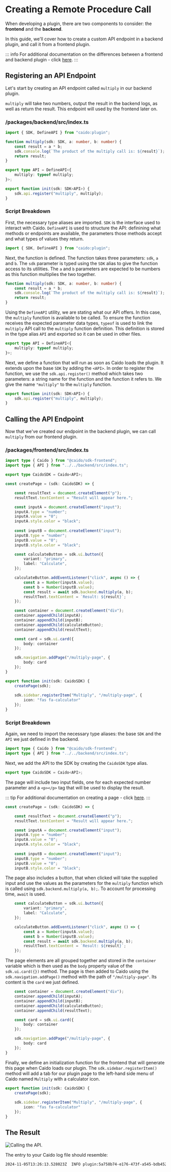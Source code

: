 # Creating a Remote Procedure Call

When developing a plugin, there are two components to consider: the **frontend** and the **backend**.

In this guide, we'll cover how to create a custom API endpoint in a backend plugin, and call it from a frontend plugin.

::: info
For additional documentation on the differences between a frontend and backend plugin - click [here](/concepts/essentials/package.md).
:::

## Registering an API Endpoint

Let's start by creating an API endpoint called `multiply` in our backend plugin.

`multiply` will take two numbers, output the result in the backend logs, as well as return the result. This endpoint will used by the frontend later on.

### /packages/backend/src/index.ts

``` ts
import { SDK, DefineAPI } from "caido:plugin";

function multiply(sdk: SDK, a: number, b: number) {
    const result = a * b;
    sdk.console.log(`The product of the multiply call is: ${result}`);
    return result;
}

export type API = DefineAPI<{
    multiply: typeof multiply;
}>;

export function init(sdk: SDK<API>) {
    sdk.api.register("multiply", multiply);
}
```

### Script Breakdown

First, the necessary type aliases are imported. `SDK` is the interface used to interact with Caido. `DefineAPI` is used to structure the API: definining what methods or endpoints are available, the parameters those methods accept and what types of values they return.

``` ts
import { SDK, DefineAPI } from "caido:plugin";
```

Next, the function is defined. The function takes three parameters: `sdk`, `a` and `b`. The `sdk` parameter is typed using the `SDK` alias to give the function access to its utilities. The `a` and `b` parameters are expected to be numbers as this function multiplies the two together.

``` ts
function multiply(sdk: SDK, a: number, b: number) {
    const result = a * b;
    sdk.console.log(`The product of the multiply call is: ${result}`);
    return result;
}
```

Using the `DefineAPI` utility, we are stating what our API offers. In this case, the `multiply` function is available to be called. To ensure the function receives the expected parameter data types, `typeof` is used to link the `multiply` API call to the `multiply` function definition. This definition is stored in the type alias `API` and exported so it can be used in other files.

``` ts
export type API = DefineAPI<{
    multiply: typeof multiply;
}>;
```

Next, we define a function that will run as soon as Caido loads the plugin. It extends upon the base `SDK` by adding the `<API>`. In order to register the function, we use the `sdk.api.register()` method which takes two parameters: a string name for the function and the function it refers to. We give the name `"multiply"` to the `multiply` function.

``` ts
export function init(sdk: SDK<API>) {
    sdk.api.register("multiply", multiply);
}
```

## Calling the API Endpoint

Now that we've created our endpoint in the backend plugin, we can call `multiply` from our frontend plugin.

### /packages/frontend/src/index.ts

``` ts
import type { Caido } from "@caido/sdk-frontend";
import type { API } from "../../backend/src/index.ts";

export type CaidoSDK = Caido<API>;

const createPage = (sdk: CaidoSDK) => {

    const resultText = document.createElement("p");
    resultText.textContent = "Result will appear here.";

    const inputA = document.createElement("input");
    inputA.type = "number";
    inputA.value = "0";
    inputA.style.color = "black";
    
    const inputB = document.createElement("input");
    inputB.type = "number";
    inputB.value = "0";
    inputB.style.color = "black";

    const calculateButton = sdk.ui.button({
        variant: "primary",
        label: "Calculate",
    });

    calculateButton.addEventListener("click", async () => {
        const a = Number(inputA.value);
        const b = Number(inputB.value);
        const result = await sdk.backend.multiply(a, b);
        resultText.textContent = `Result: ${result}`;
    });

    const container = document.createElement("div");
    container.appendChild(inputA);
    container.appendChild(inputB);
    container.appendChild(calculateButton);
    container.appendChild(resultText);

    const card = sdk.ui.card({
        body: container
    });

    sdk.navigation.addPage("/multiply-page", {
        body: card
    });
}

export function init(sdk: CaidoSDK) {
    createPage(sdk);
    
    sdk.sidebar.registerItem("Multiply", "/multiply-page", {
        icon: "fas fa-calculator"
    });
}
```

### Script Breakdown

Again, we need to import the necessary type aliases: the base `SDK` and the `API` we just defined in the backend.

``` ts
import type { Caido } from "@caido/sdk-frontend";
import type { API } from "../../backend/src/index.ts";
```

Next, we add the API to the SDK by creating the `CaidoSDK` type alias.

``` ts
export type CaidoSDK = Caido<API>;
```

The page will include two input fields, one for each expected number parameter and a `<p></p>` tag that will be used to display the result.

::: tip
For additional documentation on creating a page - click [here](/guides/components/page.md).
:::

``` ts
const createPage = (sdk: CaidoSDK) => {

    const resultText = document.createElement("p");
    resultText.textContent = "Result will appear here.";

    const inputA = document.createElement("input");
    inputA.type = "number";
    inputA.value = "0";
    inputA.style.color = "black";
    
    const inputB = document.createElement("input");
    inputB.type = "number";
    inputB.value = "0";
    inputB.style.color = "black";
```

The page also includes a button, that when clicked will take the supplied input and use the values as the parameters for the `multiply` function which is called using `sdk.backend.multiply(a, b);`. To account for processing time, `await` is used.

``` ts
    const calculateButton = sdk.ui.button({
        variant: "primary",
        label: "Calculate",
    });

    calculateButton.addEventListener("click", async () => {
        const a = Number(inputA.value);
        const b = Number(inputB.value);
        const result = await sdk.backend.multiply(a, b);
        resultText.textContent = `Result: ${result}`;
    });
```

The page elements are all grouped together and stored in the `container` variable which is then used as the `body` property value of the `sdk.ui.card({})` method. The page is then added to Caido using the `sdk.navigation.addPage()` method with the path of `"/multiply-page"`. Its content is the `card` we just defined.

``` ts
    const container = document.createElement("div");
    container.appendChild(inputA);
    container.appendChild(inputB);
    container.appendChild(calculateButton);
    container.appendChild(resultText);

    const card = sdk.ui.card({
        body: container
    });

    sdk.navigation.addPage("/multiply-page", {
        body: card
    });
}
```

Finally, we define an initialization function for the frontend that will generate this page when Caido loads our plugin. The `sdk.sidebar.registerItem()` method will add a tab for our plugin page to the left-hand side menu of Caido named `Multiply` with a calculator icon.

``` ts
export function init(sdk: CaidoSDK) {
    createPage(sdk);
    
    sdk.sidebar.registerItem("Multiply", "/multiply-page", {
        icon: "fas fa-calculator"
    });
}
```

## The Result

<img alt="Calling the API." src="/_images/api_register_function.png" center/>

The entry to your Caido log file should resemble:

``` txt
2024-11-05T13:26:13.528023Z  INFO plugin:5a758b74-e176-473f-a545-bdb452015b9a js|sdk: The product of the multiply call is: 15
```
